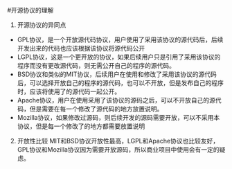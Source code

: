 #开源协议的理解
1. 开源协议的异同点
- GPL协议，是一个开放源代码协议，用户使用了采用该协议的源代码后，后续开发出来的代码也应该根据该协议将源代码公开
- LGPL协议，这是一个更开放的协议，如果后续用户只是引用了采用该协议的程序而没有更改源代码，则无需公开自己的程序的源代码。
- BSD协议和类似的MIT协议，后续用户在使用和修改了采用该协议的源代码后，可以选择开放自己的程序的源代码，也可以不开放，但是发布自己的程序时，应该将使用了的源代码一起公开。
- Apache协议，用户在使用采用了该协议的源码之后，可以不开放自己的源代码，但是需要在每一个修改了源代码的地方放置说明。
- Mozilla协议，如果修改过源码，则后续开发的源码需要开放，可以不采用本协议，但是每一个修改了的地方都需要放置说明

2. 开放性比较
MIT和BSD协议开放性最高，LGPL和Apache协议也比较友好，GPL协议和Mozilla协议因为需要开放源码，所以商业项目中使用会有一定的疑虑。
